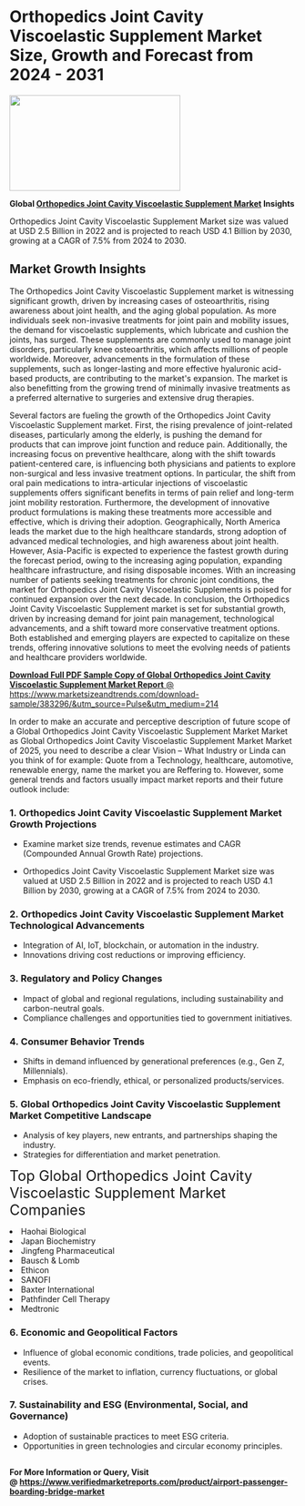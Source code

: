 <H1>Orthopedics Joint Cavity Viscoelastic Supplement Market Size, Growth and Forecast from 2024 - 2031</H1><img class="aligncenter size-medium wp-image-584254" src="https://thirdeyenews.in/wp-content/uploads/2024/09/Global-Market-Research-300x168.jpeg" alt="" width="300" height="168" /><p><strong>Global&nbsp;<a href="https://www.marketsizeandtrends.com/download-sample/383296/&amp;utm_source=Pulse&amp;utm_medium=214">Orthopedics Joint Cavity Viscoelastic Supplement Market</a> Insights</strong></p><p>Orthopedics Joint Cavity Viscoelastic Supplement Market size was valued at USD 2.5 Billion in 2022 and is projected to reach USD 4.1 Billion by 2030, growing at a CAGR of 7.5% from 2024 to 2030.</p><p><h2>Market Growth Insights</h2> <p>The Orthopedics Joint Cavity Viscoelastic Supplement market is witnessing significant growth, driven by increasing cases of osteoarthritis, rising awareness about joint health, and the aging global population. As more individuals seek non-invasive treatments for joint pain and mobility issues, the demand for viscoelastic supplements, which lubricate and cushion the joints, has surged. These supplements are commonly used to manage joint disorders, particularly knee osteoarthritis, which affects millions of people worldwide. Moreover, advancements in the formulation of these supplements, such as longer-lasting and more effective hyaluronic acid-based products, are contributing to the market's expansion. The market is also benefitting from the growing trend of minimally invasive treatments as a preferred alternative to surgeries and extensive drug therapies.</p> <p><a href="#"></a></p> <p>Several factors are fueling the growth of the Orthopedics Joint Cavity Viscoelastic Supplement market. First, the rising prevalence of joint-related diseases, particularly among the elderly, is pushing the demand for products that can improve joint function and reduce pain. Additionally, the increasing focus on preventive healthcare, along with the shift towards patient-centered care, is influencing both physicians and patients to explore non-surgical and less invasive treatment options. In particular, the shift from oral pain medications to intra-articular injections of viscoelastic supplements offers significant benefits in terms of pain relief and long-term joint mobility restoration. Furthermore, the development of innovative product formulations is making these treatments more accessible and effective, which is driving their adoption. Geographically, North America leads the market due to the high healthcare standards, strong adoption of advanced medical technologies, and high awareness about joint health. However, Asia-Pacific is expected to experience the fastest growth during the forecast period, owing to the increasing aging population, expanding healthcare infrastructure, and rising disposable incomes. With an increasing number of patients seeking treatments for chronic joint conditions, the market for Orthopedics Joint Cavity Viscoelastic Supplements is poised for continued expansion over the next decade. In conclusion, the Orthopedics Joint Cavity Viscoelastic Supplement market is set for substantial growth, driven by increasing demand for joint pain management, technological advancements, and a shift toward more conservative treatment options. Both established and emerging players are expected to capitalize on these trends, offering innovative solutions to meet the evolving needs of patients and healthcare providers worldwide.</p> <p><a href="#"></p><p><span class=""><strong>Download Full PDF Sample Copy of Global Orthopedics Joint Cavity Viscoelastic Supplement Market Report</strong> @ <a href="https://www.marketsizeandtrends.com/download-sample/383296/&amp;utm_source=Pulse&amp;utm_medium=214" target="_blank">https://www.marketsizeandtrends.com/download-sample/383296/&amp;utm_source=Pulse&amp;utm_medium=214</a></span></p><p>In order to make an accurate and perceptive description of future scope of a Global&nbsp;Orthopedics Joint Cavity Viscoelastic Supplement Market Market as Global&nbsp;Orthopedics Joint Cavity Viscoelastic Supplement Market Market of 2025, you need to describe a clear Vision &ndash; What Industry or Linda can you think of for example: Quote from a Technology, healthcare, automotive, renewable energy, name the market you are Reffering to. However, some general trends and factors usually impact market reports and their future outlook include:</p><h3>1.&nbsp;<strong>Orthopedics Joint Cavity Viscoelastic Supplement Market Growth Projections</strong></h3><ul><li>Examine market size trends, revenue estimates and CAGR (Compounded Annual Growth Rate) projections.</li><li><p>Orthopedics Joint Cavity Viscoelastic Supplement Market size was valued at USD 2.5 Billion in 2022 and is projected to reach USD 4.1 Billion by 2030, growing at a CAGR of 7.5% from 2024 to 2030.</p></li></ul><h3>2.&nbsp;<strong>Orthopedics Joint Cavity Viscoelastic Supplement Market Technological Advancements</strong></h3><ul><li>Integration of AI, IoT, blockchain, or automation in the industry.</li><li>Innovations driving cost reductions or improving efficiency.</li></ul><h3>3.&nbsp;<strong>Regulatory and Policy Changes</strong></h3><ul><li>Impact of global and regional regulations, including sustainability and carbon-neutral goals.</li><li>Compliance challenges and opportunities tied to government initiatives.</li></ul><h3>4.&nbsp;<strong>Consumer Behavior Trends</strong></h3><ul><li>Shifts in demand influenced by generational preferences (e.g., Gen Z, Millennials).</li><li>Emphasis on eco-friendly, ethical, or personalized products/services.</li></ul><h3>5.&nbsp;<strong>Global Orthopedics Joint Cavity Viscoelastic Supplement Market Competitive Landscape</strong></h3><ul><li>Analysis of key players, new entrants, and partnerships shaping the industry.</li><li>Strategies for differentiation and market penetration.</li></ul><p data-pm-slice="1 1 []"><span style="color: inherit; font-family: inherit; font-size: 25px;">Top Global Orthopedics Joint Cavity Viscoelastic Supplement Market Companies</span></p><div class="" data-test-id=""><p><li>Haohai Biological</li><li> Japan Biochemistry</li><li> Jingfeng Pharmaceutical</li><li> Bausch & Lomb</li><li> Ethicon</li><li> SANOFI</li><li> Baxter International</li><li> Pathfinder Cell Therapy</li><li> Medtronic</li></p></div><h3>6.&nbsp;<strong>Economic and Geopolitical Factors</strong></h3><ul><li>Influence of global economic conditions, trade policies, and geopolitical events.</li><li>Resilience of the market to inflation, currency fluctuations, or global crises.</li></ul><h3>7.&nbsp;<strong>Sustainability and ESG (Environmental, Social, and Governance)</strong></h3><ul><li>Adoption of sustainable practices to meet ESG criteria.</li><li>Opportunities in green technologies and circular economy principles.</li></ul><h2><strong style="font-size: 14px;">For More Information or Query, Visit @&nbsp;</strong><a style="background-color: #ffffff; font-size: 14px;" href="https://www.marketsizeandtrends.com/report/orthopedics-joint-cavity-viscoelastic-supplement-market/" target="_blank">https://www.verifiedmarketreports.com/product/airport-passenger-boarding-bridge-market</a></h2>
